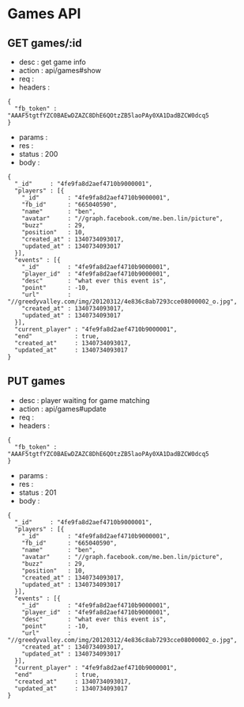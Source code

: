 # Games API

## GET games/:id

- desc    : get game info
- action  : api/games#show
- req     :
- headers :

<!---->

    {
      "fb_token" : "AAAF5tgtfYZC0BAEwDZAZC8DhE6QOtzZB5laoPAy0XA1DadBZCW0dcq5
    }

- params  :
- res     :
- status  : 200
- body    :

<!---->

    {
      "_id"     : "4fe9fa8d2aef4710b9000001",
      "players" : [{
        "_id"        : "4fe9fa8d2aef4710b9000001",
        "fb_id"      : "665040590",
        "name"       : "ben",
        "avatar"     : "//graph.facebook.com/me.ben.lin/picture",
        "buzz"       : 29,
        "position"   : 10,
        "created_at" : 1340734093017,
        "updated_at" : 1340734093017
      }],
      "events" : [{
        "_id"        : "4fe9fa8d2aef4710b9000001",
        "player_id"  : "4fe9fa8d2aef4710b9000001",
        "desc"       : "what ever this event is",
        "point"      : -10,
        "url"        : "//greedyvalley.com/img/20120312/4e836c8ab7293cce08000002_o.jpg",
        "created_at" : 1340734093017,
        "updated_at" : 1340734093017
      }],
      "current_player" : "4fe9fa8d2aef4710b9000001",
      "end"            : true,
      "created_at"     : 1340734093017,
      "updated_at"     : 1340734093017
    }



## PUT games

- desc    : player waiting for game matching
- action  : api/games#update
- req     :
- headers :

<!---->

    {
      "fb_token" : "AAAF5tgtfYZC0BAEwDZAZC8DhE6QOtzZB5laoPAy0XA1DadBZCW0dcq5
    }

- params :
- res    :
- status : 201
- body   :

<!---->

    {
      "_id"     : "4fe9fa8d2aef4710b9000001",
      "players" : [{
        "_id"        : "4fe9fa8d2aef4710b9000001",
        "fb_id"      : "665040590",
        "name"       : "ben",
        "avatar"     : "//graph.facebook.com/me.ben.lin/picture",
        "buzz"       : 29,
        "position"   : 10,
        "created_at" : 1340734093017,
        "updated_at" : 1340734093017
      }],
      "events" : [{
        "_id"        : "4fe9fa8d2aef4710b9000001",
        "player_id"  : "4fe9fa8d2aef4710b9000001",
        "desc"       : "what ever this event is",
        "point"      : -10,
        "url"        : "//greedyvalley.com/img/20120312/4e836c8ab7293cce08000002_o.jpg",
        "created_at" : 1340734093017,
        "updated_at" : 1340734093017
      }],
      "current_player" : "4fe9fa8d2aef4710b9000001",
      "end"            : true,
      "created_at"     : 1340734093017,
      "updated_at"     : 1340734093017
    }
